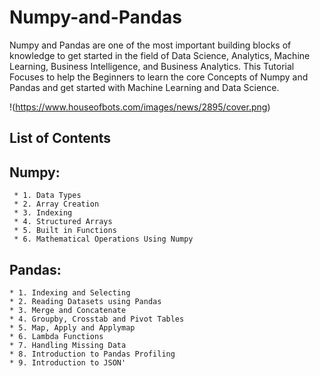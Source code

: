 # Numpy-and-Pandas

Numpy and Pandas are one of the most important building blocks of knowledge to get started in the field of Data Science, Analytics, Machine Learning, Business Intelligence, and Business Analytics. This Tutorial Focuses to help the Beginners to learn the core Concepts of Numpy and Pandas and get started with Machine Learning and Data Science. 

!(https://www.houseofbots.com/images/news/2895/cover.png)

## List of Contents
  ## Numpy:
     * 1. Data Types
     * 2. Array Creation
     * 3. Indexing
     * 4. Structured Arrays
     * 5. Built in Functions
     * 6. Mathematical Operations Using Numpy
     
   ## Pandas:
    * 1. Indexing and Selecting
    * 2. Reading Datasets using Pandas
    * 3. Merge and Concatenate
    * 4. Groupby, Crosstab and Pivot Tables
    * 5. Map, Apply and Applymap
    * 6. Lambda Functions
    * 7. Handling Missing Data
    * 8. Introduction to Pandas Profiling
    * 9. Introduction to JSON'
